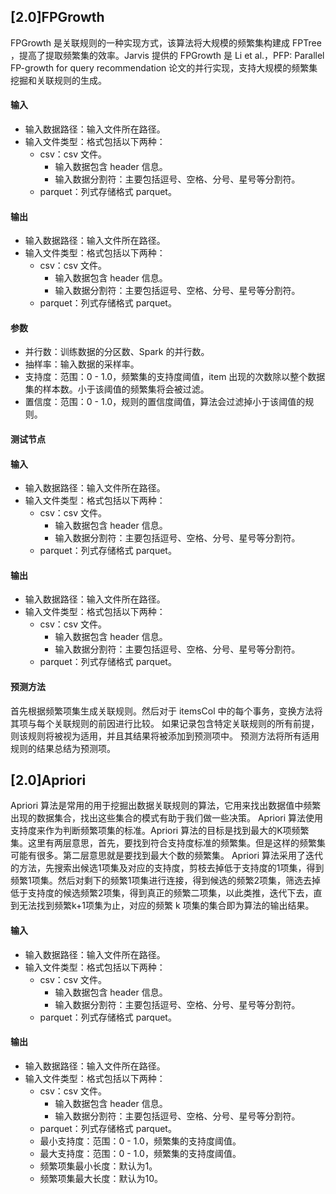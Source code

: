 
## [2.0]FPGrowth
FPGrowth 是关联规则的一种实现方式，该算法将大规模的频繁集构建成 FPTree ，提高了提取频繁集的效率。Jarvis 提供的 FPGrowth 是 Li et al.，PFP: Parallel FP-growth for query recommendation 论文的并行实现，支持大规模的频繁集挖掘和关联规则的生成。


#### 输入
- 输入数据路径：输入文件所在路径。
- 输入文件类型：格式包括以下两种：
   - csv：csv 文件。
      - 输入数据包含 header 信息。
      - 输入数据分割符：主要包括逗号、空格、分号、星号等分割符。
   - parquet：列式存储格式 parquet。
    
#### 输出
- 输入数据路径：输入文件所在路径。
- 输入文件类型：格式包括以下两种：
   - csv：csv 文件。
      - 输入数据包含 header 信息。
      - 输入数据分割符：主要包括逗号、空格、分号、星号等分割符。
   - parquet：列式存储格式 parquet。

#### 参数
- 并行数：训练数据的分区数、Spark 的并行数。
- 抽样率：输入数据的采样率。
- 支持度：范围：0 - 1.0，频繁集的支持度阈值，item 出现的次数除以整个数据集的样本数。小于该阈值的频繁集将会被过滤。
- 置信度：范围：0 - 1.0，规则的置信度阈值，算法会过滤掉小于该阈值的规则。


#### 测试节点
#### 输入
- 输入数据路径：输入文件所在路径。
- 输入文件类型：格式包括以下两种：
   - csv：csv 文件。
      - 输入数据包含 header 信息。
      - 输入数据分割符：主要包括逗号、空格、分号、星号等分割符。
   - parquet：列式存储格式 parquet。
     
#### 输出
- 输入数据路径：输入文件所在路径。
- 输入文件类型：格式包括以下两种：
   - csv：csv 文件。
      - 输入数据包含 header 信息。
      - 输入数据分割符：主要包括逗号、空格、分号、星号等分割符。
   - parquet：列式存储格式 parquet。
     
#### 预测方法
首先根据频繁项集生成关联规则。然后对于 itemsCol 中的每个事务，变换方法将其项与每个关联规则的前因进行比较。 如果记录包含特定关联规则的所有前提，则该规则将被视为适用，并且其结果将被添加到预测项中。 预测方法将所有适用规则的结果总结为预测项。
      
##  [2.0]Apriori
Apriori 算法是常用的用于挖掘出数据关联规则的算法，它用来找出数据值中频繁出现的数据集合，找出这些集合的模式有助于我们做一些决策。
Apriori 算法使用支持度来作为判断频繁项集的标准。Apriori 算法的目标是找到最大的K项频繁集。这里有两层意思，首先，要找到符合支持度标准的频繁集。但是这样的频繁集可能有很多。第二层意思就是要找到最大个数的频繁集。
Apriori 算法采用了迭代的方法，先搜索出候选1项集及对应的支持度，剪枝去掉低于支持度的1项集，得到频繁1项集。然后对剩下的频繁1项集进行连接，得到候选的频繁2项集，筛选去掉低于支持度的候选频繁2项集，得到真正的频繁二项集，以此类推，迭代下去，直到无法找到频繁k+1项集为止，对应的频繁 k 项集的集合即为算法的输出结果。


#### 输入
- 输入数据路径：输入文件所在路径。
- 输入文件类型：格式包括以下两种：
   - csv：csv 文件。
      - 输入数据包含 header 信息。
      - 输入数据分割符：主要包括逗号、空格、分号、星号等分割符。
   - parquet：列式存储格式 parquet。
    
#### 输出
- 输入数据路径：输入文件所在路径。
- 输入文件类型：格式包括以下两种：
   - csv：csv 文件。
      - 输入数据包含 header 信息。
      - 输入数据分割符：主要包括逗号、空格、分号、星号等分割符。
   - parquet：列式存储格式 parquet。
  - 最小支持度：范围：0 - 1.0，频繁集的支持度阈值。
  - 最大支持度：范围：0 - 1.0，频繁集的支持度阈值。
  - 频繁项集最小长度：默认为1。
  - 频繁项集最大长度：默认为10。

